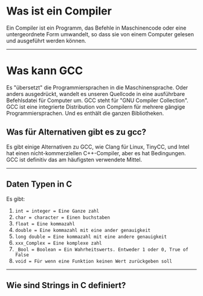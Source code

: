 # Was ist ein Compiler

Ein Compiler ist ein Programm, das Befehle in Maschinencode oder eine untergeordnete Form umwandelt, so dass sie von einem Computer gelesen und ausgeführt werden können.

---

# Was kann GCC

Es "übersetzt" die Programmiersprachen in die Maschinensprache. Oder anders ausgedrückt, wandelt es unseren Quellcode in eine ausführbare Befehlsdatei für Computer um. GCC steht für "GNU Compiler Collection". GCC ist eine integrierte Distribution von Compilern für mehrere gängige Programmiersprachen. Und es enthält die ganzen Bibliotheken.

## Was für Alternativen gibt es zu gcc?

Es gibt einige Alternativen zu GCC, wie Clang für Linux, TinyCC, und Intel hat einen nicht-kommerziellen C++-Compiler, aber es hat Bedingungen. GCC ist definitiv das am häufigsten verwendete Mittel.

---
## Daten Typen in C

Es gibt: 
1. `int = integer = Eine Ganze zahl`
2. `char = character = Einen buchstaben`
3. `float = Eine kommazahl`
4. `double = Eine kommazahl mit eine ander genauigkeit`
5. `long double = Eine kommazahl mit eine andere genauigkeit`
6. `xxx_Complex = Eine komplexe zahl`
7. `_Bool = Boolean = Ein Wahrheitswerts. Entweder 1 oder 0, True of False`
8. `void = Für wenn eine Funktion keinen Wert zurückgeben soll`
---
## Wie sind Strings in C definiert?
